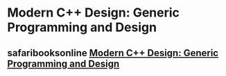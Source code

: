 # Modern C++ Design: Generic Programming and Design



## safaribooksonline [Modern C++ Design: Generic Programming and Design](https://my.safaribooksonline.com/book/programming/cplusplus/0201704315)
